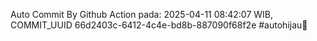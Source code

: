 Auto Commit By Github Action pada: 2025-04-11 08:42:07 WIB, COMMIT_UUID 66d2403c-6412-4c4e-bd8b-887090f68f2e #autohijau🗿
